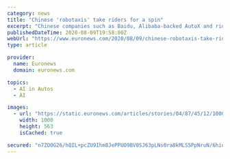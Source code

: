 ```yaml
---
category: news
title: "Chinese 'robotaxis' take riders for a spin"
excerpt: "Chinese companies such as Baidu, Alibaba-backed AutoX and ride ... Chinese consumers were lining up for a spin in DiDi Chuxing's self-driving taxis at a Shanghai pilot project launched in June."
publishedDateTime: 2020-08-09T19:58:00Z
webUrl: "https://www.euronews.com/2020/08/09/chinese-robotaxis-take-riders-for-a-spin"
type: article

provider:
  name: Euronews
  domain: euronews.com

topics:
  - AI in Autos
  - AI

images:
  - url: "https://static.euronews.com/articles/stories/04/87/45/12/1000x563_cmsv2_99512ff6-54ab-5902-b17f-9ff5f127ed64-4874512.jpg"
    width: 1000
    height: 563
    isCached: true

secured: "n7ZOOG26/hQIL+pcZU9Ihm8JePPUO9BV0SJ63pLNs0ra8kMLS5PpNruN/6hiohKcn1asEwGT+FZTHuS8KqkxyHPUJSDKMk10UUzYxs/lhM9v3EzGz2D1z//bovepS2h8pXzrZ0dLomL39hAyukUkw/FI2Ek/wfCUh3APr06QTbUauqWUV5NAGBblwaCMdbtr5HHm/0XwcheSwj92eDL2td/nvCJ7xDKr7MZeavlQQ/seZoIvvn0yjfZgcXdOACMPHeMmR1Z1EjPizhNZJUdPGYD8YLkIht4Kfo/h94d8X3pF8/Dnq5HJm5XwZ00PkYZkfeZTdNmWqVpBIQK/FOjdmA==;cPGrkvf6Y2h9R4MNEkOFvg=="
---
```


